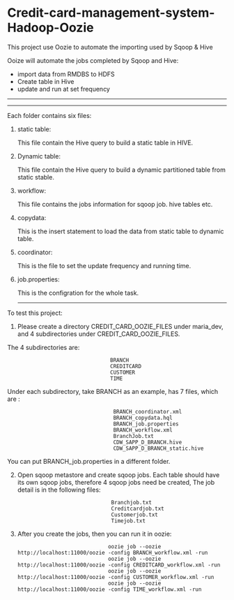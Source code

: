 # Credit-card-management-system-Hadoop-Oozie
This project use Oozie to automate the importing used by Sqoop &amp; Hive

Ooize will automate the jobs completed by Sqoop and Hive: 
 - import data from RMDBS to HDFS
 - Create table in Hive
 - update and run at set frequency
 
 --------------------
 
-------------------
Each folder contains six files:
1. static table:

   This file contain the Hive query to build a static table in HIVE.
   
   
2. Dynamic table:

   This file contain the Hive query to build a dynamic partitioned table from static stable.


3. workflow:

   This file contains the jobs information for sqoop job. hive tables etc.
   
4. copydata:

   This is the insert statement to load the data from static table to dynamic table.
   
5. coordinator:

   This is the file to set the update frequency and running time.
   
6. job.properties:

   This is the configration for the whole task.
   
   
   -------------

To test this project:

1. Please create a directory CREDIT_CARD_OOZIE_FILES under maria_dev, and 4 subdirectories under CREDIT_CARD_OOZIE_FILES.

The 4 subdirectories are:
 
                                     BRANCH
                                     CREDITCARD
                                     CUSTOMER
                                     TIME
                                     
                                     
Under each subdirectory, take BRANCH as an example, has 7 files, which are :
                                      
                                      BRANCH_coordinator.xml
                                      BRANCH_copydata.hql
                                      BRANCH_job.properties
                                      BRANCH_workflow.xml
                                      BranchJob.txt
                                      CDW_SAPP_D_BRANCH.hive
                                      CDW_SAPP_D_BRANCH_static.hive
 
 You can put BRANCH_job.properties in a different folder.
 
 2. Open sqoop metastore and create sqoop jobs. Each table should have its own sqoop jobs, therefore 4 sqoop jobs need be created,
 The job detail is in the following files:
 
                                      Branchjob.txt
                                      Creditcardjob.txt
                                      Customerjob.txt
                                      Timejob.txt
  
  3. After you create the jobs, then you can run it in oozie:
                                      
                                       
                                      oozie job --oozie http://localhost:11000/oozie -config BRANCH_workflow.xml -run
                                      oozie job --oozie http://localhost:11000/oozie -config CREDITCARD_workflow.xml -run
                                      oozie job --oozie http://localhost:11000/oozie -config CUSTOMER_workflow.xml -run
                                      oozie job --oozie http://localhost:11000/oozie -config TIME_workflow.xml -run

   
   

